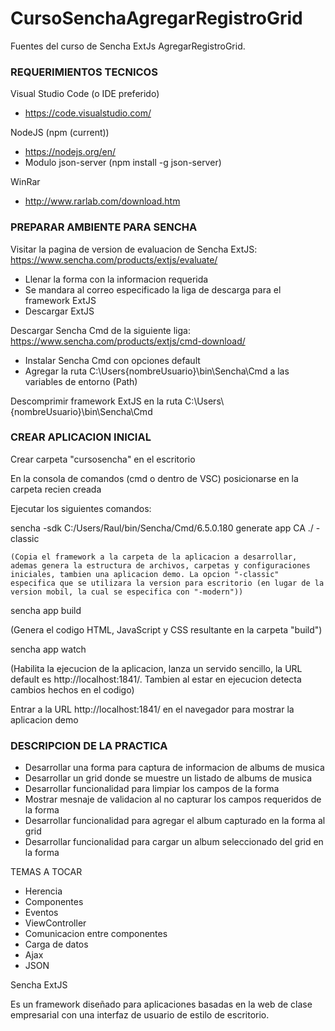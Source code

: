 # CursoSenchaAgregarRegistroGrid
Fuentes del curso de Sencha ExtJs AgregarRegistroGrid.

<h3>REQUERIMIENTOS TECNICOS</h3>

Visual Studio Code (o IDE preferido)
- https://code.visualstudio.com/
	
NodeJS (npm (current))
- https://nodejs.org/en/
- Modulo json-server (npm install -g json-server)
	
WinRar
- http://www.rarlab.com/download.htm

<h3>PREPARAR AMBIENTE PARA SENCHA</h3>

Visitar la pagina de version de evaluacion de Sencha ExtJS:
https://www.sencha.com/products/extjs/evaluate/

- Llenar la forma con la informacion requerida
- Se mandara al correo especificado la liga de descarga para el framework ExtJS
- Descargar ExtJS

Descargar Sencha Cmd de la siguiente liga:
https://www.sencha.com/products/extjs/cmd-download/

- Instalar Sencha Cmd con opciones default
- Agregar la ruta C:\Users\{nombreUsuario}\bin\Sencha\Cmd a las variables de entorno (Path)

<p>Descomprimir framework ExtJS en la ruta C:\Users\{nombreUsuario}\bin\Sencha\Cmd</p>

<h3>CREAR APLICACION INICIAL</h3>

Crear carpeta "cursosencha" en el escritorio

En la consola de comandos (cmd o dentro de VSC) posicionarse en la carpeta recien creada

Ejecutar los siguientes comandos:

sencha -sdk C:/Users/Raul/bin/Sencha/Cmd/6.5.0.180 generate app CA ./ -classic
	
	(Copia el framework a la carpeta de la aplicacion a desarrollar, ademas genera la estructura de archivos, carpetas y configuraciones iniciales, tambien una aplicacion demo. La opcion "-classic" especifica que se utilizara la version para escritorio (en lugar de la version mobil, la cual se especifica con "-modern"))
	
sencha app build
	
(Genera el codigo HTML, JavaScript y CSS resultante en la carpeta "build")
	
sencha app watch
	
(Habilita la ejecucion de la aplicacion, lanza un servido sencillo, la URL default es http://localhost:1841/. Tambien al estar en ejecucion detecta cambios hechos en el codigo)
	
Entrar a la URL http://localhost:1841/ en el navegador para mostrar la aplicacion demo

<h3>DESCRIPCION DE LA PRACTICA</h3>

- Desarrollar una forma para captura de informacion de albums de musica
- Desarrollar un grid donde se muestre un listado de albums de musica
- Desarrollar funcionalidad para limpiar los campos de la forma
- Mostrar mesnaje de validacion al no capturar los campos requeridos de la forma
- Desarrollar funcionalidad para agregar el album capturado en la forma al grid
- Desarrollar funcionalidad para cargar un album seleccionado del grid en la forma

TEMAS A TOCAR

- Herencia
- Componentes
- Eventos
- ViewController
- Comunicacion entre componentes
- Carga de datos
- Ajax
- JSON

Sencha ExtJS

Es un framework diseñado para aplicaciones basadas en la web de clase empresarial con una interfaz de usuario de estilo de escritorio.
